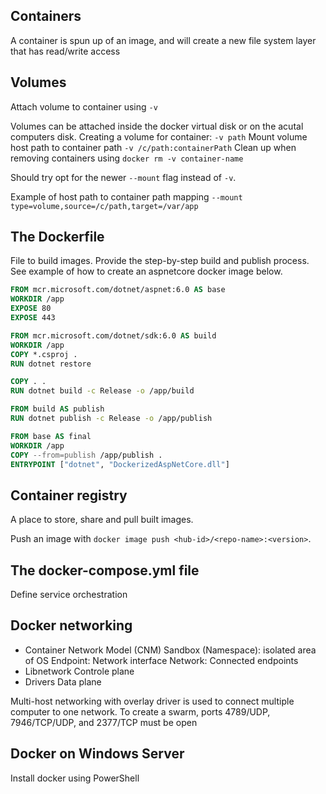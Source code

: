 ## Containers
A container is spun up of an image, and will create a new file system layer that has read/write access

## Volumes
Attach volume to container using `-v`

Volumes can be attached inside the docker virtual disk or on the acutal computers disk.
Creating a volume for container: `-v path`
Mount volume host path to container path `-v /c/path:containerPath`
Clean up when removing containers using `docker rm -v container-name`

Should try opt for the newer `--mount` flag instead of `-v`.

Example of host path to container path mapping
`--mount type=volume,source=/c/path,target=/var/app`

## The Dockerfile
File to build images. Provide the step-by-step build and publish process.  
See example of how to create an aspnetcore docker image below.

```dockerfile
FROM mcr.microsoft.com/dotnet/aspnet:6.0 AS base
WORKDIR /app
EXPOSE 80
EXPOSE 443

FROM mcr.microsoft.com/dotnet/sdk:6.0 AS build
WORKDIR /app
COPY *.csproj .
RUN dotnet restore

COPY . .
RUN dotnet build -c Release -o /app/build

FROM build AS publish
RUN dotnet publish -c Release -o /app/publish

FROM base AS final
WORKDIR /app
COPY --from=publish /app/publish .
ENTRYPOINT ["dotnet", "DockerizedAspNetCore.dll"]

```

## Container registry
A place to store, share and pull built images.  

Push an image with `docker image push <hub-id>/<repo-name>:<version>`.

## The docker-compose.yml file
Define service orchestration

## Docker networking
- Container Network Model (CNM)
    Sandbox (Namespace): isolated area of OS
    Endpoint: Network interface
    Network: Connected endpoints
- Libnetwork
    Controle plane
- Drivers
    Data plane

Multi-host networking with overlay driver is used to connect multiple computer to one network.
To create a swarm, ports 4789/UDP, 7946/TCP/UDP, and 2377/TCP must be open

## Docker on Windows Server
Install docker using PowerShell